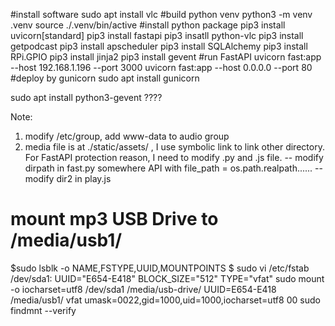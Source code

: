 #install software
sudo apt install vlc
#build python venv 
python3 -m venv .venv
source ./.venv/bin/active
#install python package
pip3 install uvicorn[standard]
pip3 install fastapi
pip3 insatll python-vlc
pip3 install getpodcast
pip3 install apscheduler
pip3 install SQLAlchemy
pip3 install RPi.GPIO
pip3 install jinja2
pip3 install gevent
#run FastAPI
uvicorn fast:app --host 192.168.1.196 --port 3000
uvicorn fast:app --host 0.0.0.0 --port 80
#deploy by gunicorn
sudo apt install gunicorn



sudo apt install python3-gevent ????

Note:
1. modify /etc/group,  add www-data to audio group
2. media file is at ./static/assets/ , I use symbolic link to link other directory. For FastAPI protection reason,  I need to modify  .py and .js file.
  -- modify dirpath in fast.py  somewhere API with file_path = os.path.realpath......
  -- modify dir2 in play.js   



# mount mp3 USB Drive to /media/usb1/
$sudo lsblk -o NAME,FSTYPE,UUID,MOUNTPOINTS
$ sudo vi /etc/fstab
/dev/sda1: UUID="E654-E418" BLOCK_SIZE="512" TYPE="vfat"
 sudo  mount -o iocharset=utf8 /dev/sda1 /media/usb-drive/
UUID=E654-E418 /media/usb1/ vfat umask=0022,gid=1000,uid=1000,iocharset=utf8  00
sudo findmnt --verify

